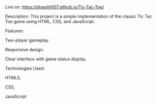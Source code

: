 Live on: https://bhavith007.github.io/Tic-Tac-Toe/

Description:
This project is a simple implementation of the classic Tic Tac Toe game using HTML, CSS, and JavaScript.

Features:

Two-player gameplay.

Responsive design.

Clear interface with game status display.

Technologies Used:

HTML5, 

CSS, 

JavaScript
